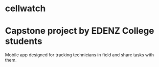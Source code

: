 # cellwatch
# Capstone project by EDENZ College students

Mobile app designed for tracking technicians in field and share tasks with them.
